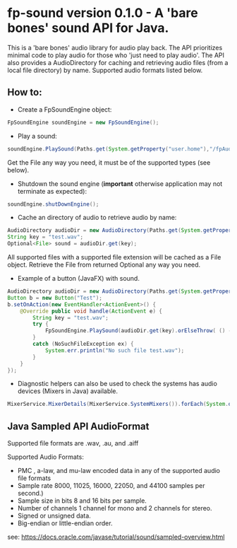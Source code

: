# fp-sound version 0.1.0 - A 'bare bones' sound API for Java.

This is a 'bare bones' audio library for audio play back.  The API prioritizes minimal code to play audio for those who 'just need to play audio'.
The API also provides a AudioDirectory for caching and retrieving audio files (from a local file directory) by name.
Supported audio formats listed below.

## How to:

- Create a FpSoundEngine object:

```java
FpSoundEngine soundEngine = new FpSoundEngine();
```

- Play a sound:

```java
soundEngine.PlaySound(Paths.get(System.getProperty("user.home"),"/fpAudio/test.wav").toFile());
```

Get the File any way you need, it must be of the supported types (see below).

- Shutdown the sound engine (**important** otherwise application may not terminate as expected):

```java
soundEngine.shutDownEngine();
``` 

- Cache an directory of audio to retrieve audio by name:

```java
AudioDirectory audioDir = new AudioDirectory(Paths.get(System.getProperty("user.home"), "/fpAudio"));
String key = "test.wav";
Optional<File> sound = audioDir.get(key);
```

All supported files with a supported file extension will be cached as a File object.  Retrieve the File from returned Optional any way you need.

- Example of a button (JavaFX) with sound.

```java
AudioDirectory audioDir = new AudioDirectory(Paths.get(System.getProperty("user.home"), "/fpAudio"));
Button b = new Button("Test");
b.setOnAction(new EventHandler<ActionEvent>() {
    @Override public void handle(ActionEvent e) {
        String key = "test.wav";
        try {
            FpSoundEngine.PlaySound(audioDir.get(key).orElseThrow( () -> new NoSuchFileException("test.wav")));
        }
        catch (NoSuchFileException ex) {
            System.err.println("No such file test.wav");
        }
    }
});
```

- Diagnostic helpers can also be used to check the systems has audio devices (Mixers in Java) available.

```java
MixerService.MixerDetails(MixerService.SystemMixers()).forEach(System.out::println);
```

## Java Sampled API AudioFormat

Supported file formats are .wav, .au, and .aiff

Supported Audio Formats:
+ PMC , a-law, and mu-law encoded data in any of the supported audio file formats
+ Sample rate 8000, 11025, 16000, 22050, and 44100 samples per second.)
+ Sample size in bits 8 and 16 bits per sample.
+ Number of channels 1 channel for mono and 2 channels for stereo.
+ Signed or unsigned data.
+ Big-endian or little-endian order.

see: https://docs.oracle.com/javase/tutorial/sound/sampled-overview.html

